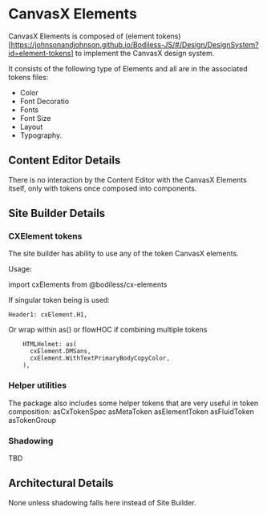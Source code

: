# CanvasX Elements

CanvasX Elements is composed of (element tokens)[https://johnsonandjohnson.github.io/Bodiless-JS/#/Design/DesignSystem?id=element-tokens] to implement the CanvasX design system.

It consists of the following type of Elements and all are in the associated tokens files:
* Color
* Font Decoratio
* Fonts
* Font Size
* Layout
* Typography.

## Content Editor Details

There is no interaction by the Content Editor with the CanvasX Elements itself, only with tokens once composed into components.

## Site Builder Details

### CXElement tokens
The site builder has ability to use any of the token CanvasX elements.

Usage:

import cxElements from @bodiless/cx-elements

If singular token being is used:
```
Header1: cxElement.H1,
```

Or wrap within as() or flowHOC if combining multiple tokens

```
    HTMLHelmet: as(
      cxElement.DMSans,
      cxElement.WithTextPrimaryBodyCopyColor,
    ),
```

### Helper utilities

The package also includes some helper tokens that are very useful in token composition:
asCxTokenSpec
asMetaToken
asElementToken
asFluidToken
asTokenGroup

### Shadowing
TBD

## Architectural Details

None unless shadowing falls here instead of Site Builder.